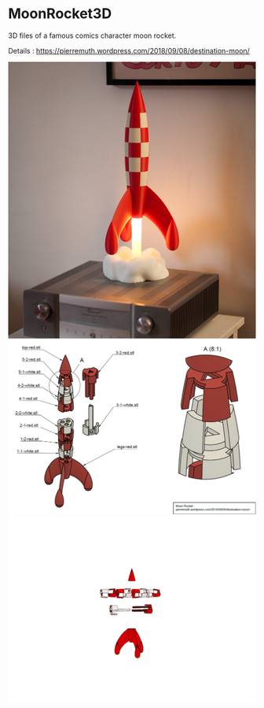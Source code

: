# MoonRocket3D
3D files of a famous comics character moon rocket.
 
Details : https://pierremuth.wordpress.com/2018/09/08/destination-moon/

![result](IMG_6053.jpg)
![instruction](MoonRocketDrawing.png)
![animation](assembly.gif)
